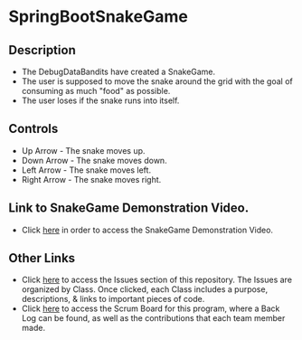 # SpringBootSnakeGame

## Description

- The DebugDataBandits have created a SnakeGame.
- The user is supposed to move the snake around the grid with the goal of consuming as much "food" as possible.
- The user loses if the snake runs into itself.

## Controls

- Up Arrow - The snake moves up.
- Down Arrow - The snake moves down.
- Left Arrow - The snake moves left.
- Right Arrow - The snake moves right.

## Link to SnakeGame Demonstration Video.

- Click [here](https://www.youtube.com/watch?v=oBamewtvGrc) in order to access the SnakeGame Demonstration Video.

## Other Links

- Click [here](https://github.com/AdityaS1426/SpringBootSnakeGame/issues) to access the Issues section of this repository. The Issues are organized by Class. Once clicked, each Class includes a purpose, descriptions, & links to important pieces of code.
- Click [here](https://github.com/AdityaS1426/SpringBootSnakeGame/projects/1) to access the Scrum Board for this program, where a Back Log can be found, as well as the contributions that each team member made.
